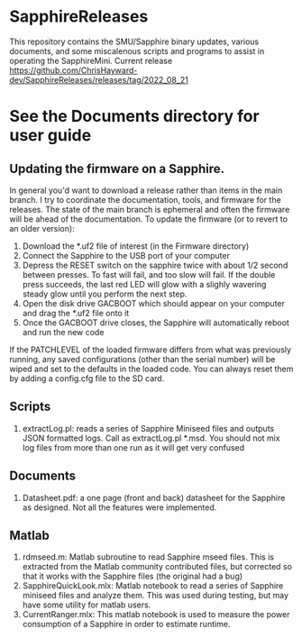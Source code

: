 # SapphireReleases
This repository contains the SMU/Sapphire binary updates, various documents, and some miscalenous scripts and programs to assist in operating the SapphireMini.  Current release https://github.com/ChrisHayward-dev/SapphireReleases/releases/tag/2022_08_21
# See the Documents directory for user guide
## Updating the firmware on a Sapphire.  
In general you'd want to download a release rather than items in the main branch.  I try to coordinate the documentation, tools, and firmware for the releases.  The state of the main branch is ephemeral and often the firmware will be ahead of the documentation.
To update the firmware (or to revert to an older version):
1. Download the *.uf2 file of interest (in the Firmware directory)
2. Connect the Sapphire to the USB port of your computer
3. Depress the RESET switch on the sapphire twice with about 1/2 second between presses.  To fast will fail, and too slow will fail.  If the double press succeeds, the last red LED will glow with a slighly wavering steady glow until you perform the next step.
4. Open the disk drive GACBOOT which should appear on your computer and drag the *.uf2 file onto it
5. Once the GACBOOT drive closes, the Sapphire will automatically reboot and run the new code

If the PATCHLEVEL of the loaded firmware differs from what was previously running, any saved configurations (other than the serial number) will be wiped and set to the defaults in the loaded code.  You can always reset them by adding a config.cfg file to the SD card.
## Scripts
1. extractLog.pl: reads a series of Sapphire Miniseed files and outputs JSON formatted logs.  Call as extractLog.pl *.msd.  You should not mix log files from more than one run as it will get very confused

## Documents
1. Datasheet.pdf: a one page (front and back) datasheet for the Sapphire as designed.  Not all the features were implemented.

## Matlab
1. rdmseed.m: Matlab subroutine to read Sapphire mseed files.  This is extracted from the Matlab community contributed files, but corrected so that it works with the Sapphire files (the original had a bug)
2. SapphireQuickLook.mlx: Matlab notebook to read a series of Sapphire miniseed files and analyze them.  This was used during testing, but may have some utility for matlab users.
3. CurrentRanger.mlx: This matlab notebook is used to measure the power consumption of a Sapphire in order to estimate runtime.

